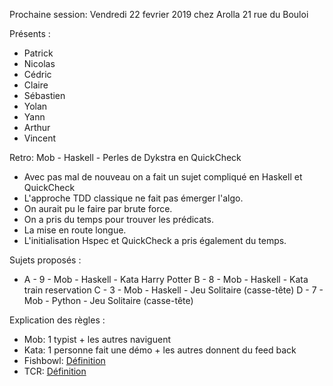Prochaine session: Vendredi 22 fevrier 2019 chez Arolla 21 rue du Bouloi

Présents :
- Patrick
- Nicolas
- Cédric
- Claire
- Sébastien
- Yolan
- Yann
- Arthur
- Vincent

Retro:  Mob - Haskell - Perles de Dykstra en QuickCheck
- Avec pas mal de nouveau on a fait un sujet compliqué en Haskell et QuickCheck
- L'approche TDD classique ne fait pas émerger l'algo.
- On aurait pu le faire par brute force.
- On a pris du temps pour trouver les prédicats.
- La mise en route longue.
- L'initialisation Hspec et QuickCheck a pris également du temps.


Sujets proposés :
* A - 9 - Mob - Haskell - Kata Harry Potter
B - 8 - Mob - Haskell - Kata train reservation
C - 3 - Mob - Haskell - Jeu Solitaire (casse-tête)
D - 7 - Mob - Python - Jeu Solitaire (casse-tête)

 

Explication des règles :
* Mob: 1 typist + les autres naviguent
* Kata: 1 personne fait une démo + les autres donnent du feed back
* Fishbowl: [Définition](https://en.wikipedia.org/wiki/Fishbowl_(conversation))
* TCR: [Définition](https://medium.com/@kentbeck_7670/test-commit-revert-870bbd756864)

  
